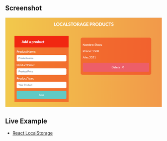 ## Screenshot
![](./screenshot.png)

## Live Example
* [React LocalStorage](http://armandomzn.github.io/localstorage-react)
